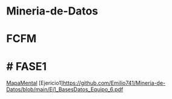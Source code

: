 # Mineria-de-Datos
# FCFM
# # FASE1
[MapaMental](https://github.com/Emilio741/Mineria-de-Datos/blob/main/MapaMental_1_1852600.pdf)
[Ejericio1]https://github.com/Emilio741/Mineria-de-Datos/blob/main/Ej1_BasesDatos_Equipo_6.pdf

